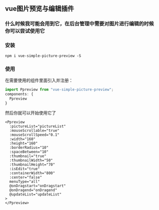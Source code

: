 ## vue图片预览与编辑插件

### 什么时候我可能会用到它，在后台管理中需要对图片进行编辑的时候你可以尝试使用它

### 安装

```
npm i vue-simple-picture-preview -S
```

### 使用

在需要使用的组件里面引入并注册：
```js
import Ppreview from "vue-simple-picture-preview";
components: {
  Ppreview
}
```

然后你就可以开始使用它了

```vue
<Ppreview 
  :pictureList="pictureList"
  :mouseScrollable="true"
  :mouseScrollSpeed="0.1"
  :width="160"
  :height="160"
  :borderRadius="10"
  :spaceBetween="10"
  :thumbnail="true"
  :thumbnailWidth="50"
  :thumbnailHeight="70"
  :isEdit="true"
  :containerWidth="800"
  :center="false"
  menuType="all"
  @onDragstart="onDragstart"
  @onDragend="onDragend"
  @updateList="updateList"
>
</Ppreview>
```
